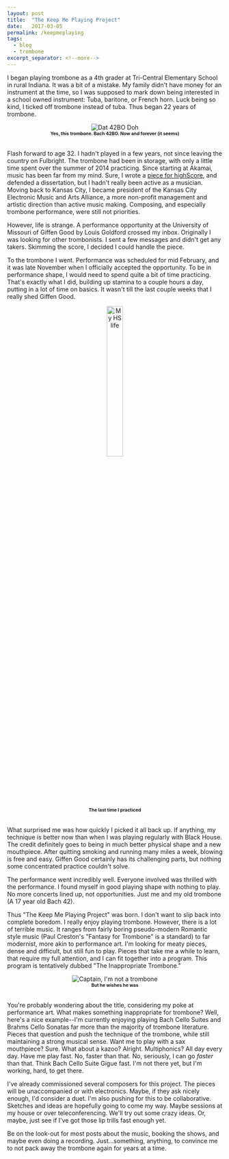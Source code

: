 ```yaml
---
layout: post
title:  "The Keep Me Playing Project"
date:   2017-03-05
permalink: /keepmeplaying
tags: 
  - blog
  - trombone
excerpt_separator: <!--more-->
---
```

I began playing trombone as a 4th grader at Tri-Central Elementary School in rural Indiana. It was a bit of a mistake. My family didn't have money for an instrument at the time, so I was supposed to mark down being interested in a school owned instrument: Tuba, baritone, or French horn. Luck being so kind, I ticked off trombone instead of tuba. Thus began 22 years of trombone.

<figure style="text-align: center">
  <img src="http://www.vincentbachonline.com/product_images/generic/6/0/60259C1055584ACFB37B64856CC28071.jpg" alt="Dat 42BO Doh">
  <figcaption style="font-size:75%"><strong>Yes, this trombone. Bach 42BO. Now and forever (it seems)</strong></figcaption>
  <br>
</figure>


Flash forward to age 32. I hadn't played in a few years, not since leaving the country on Fulbright. The trombone had been in storage, with only a little time spent over the summer of 2014 practicing. Since starting at Akamai, music has been far from my mind. Sure, I wrote a [piece for highScore](https://soundcloud.com/johnchittum/def-i-suddenlyself), and defended a dissertation, but I hadn't really been active as a musician. Moving back to Kansas City, I became president of the Kansas City Electronic Music and Arts Alliance, a more non-profit management and artistic direction than active music making. Composing, and especially trombone performance, were still not priorities.
<!--more-->
However, life is strange. A performance opportunity at the University of Missouri of Giffen Good by Louis Goldford crossed my inbox. Originally I was looking for other trombonists. I sent a few messages and didn't get any takers. Skimming the score, I decided I could handle the piece.

To the trombone I went. Performance was scheduled for mid February, and it was late November when I officially accepted the opportunity. To be in performance shape, I would need to spend quite a bit of time practicing. That's exactly what I did, building up stamina to a couple hours a day, putting in a lot of time on basics. It wasn't till the last couple weeks that I really shed Giffen Good.


<figure style="text-align: center">
  <img src="https://static.pexels.com/photos/343683/pexels-photo-343683.jpeg" alt="My HS life" width="30%" height="30%%">
  <figcaption style="font-size:75%"><strong>The last time I practiced</strong></figcaption>
  <br>
</figure>

What surprised me was how quickly I picked it all back up. If anything, my technique is better now than when I was playing regularly with Black House. The credit definitely goes to being in much better physical shape and a new mouthpiece. After quitting smoking and running many miles a week, blowing is free and easy. Giffen Good certainly has its challenging parts, but nothing some concentrated practice couldn't solve.

The performance went incredibly well. Everyone involved was thrilled with the performance. I found myself in good playing shape with nothing to play. No more concerts lined up, not opportunities. Just me and my old trombone (A 17 year old Bach 42).

Thus "The Keep Me Playing Project" was born. I don't want to slip back into complete boredom. I really enjoy playing trombone. However, there is a lot of terrible music. It ranges from fairly boring pseudo-modern Romantic style music (Paul Creston's "Fantasy for Trombone" is a standard) to far modernist, more akin to performance art. I'm looking for meaty pieces, dense and difficult, but still fun to play. Pieces that take me a while to learn, that require my full attention, and I can fit together into a program. This program is tentatively dubbed "The Inappropriate Trombone."


<figure style="text-align: center">
  <img src="https://i.imgflip.com/1l9ci3.jpg" alt="Captain, I'm not a trombone">
  <figcaption style="font-size:75%"><strong>But he wishes he was</strong></figcaption>
  <br>
</figure>

You're probably wondering about the title, considering my poke at performance art. What makes something inappropriate for trombone? Well, here's a nice example--I'm currently enjoying playing Bach Cello Suites and Brahms Cello Sonatas far more than the majority of trombone literature. Pieces that question and push the technique of the trombone, while still maintaining a strong musical sense. Want me to play with a sax mouthpiece? Sure. What about a kazoo? Alright. Multiphonics? All day every day. Have me play fast. No, faster than that. No, seriously, I can go _faster_ than that. Think Bach Cello Suite Gigue fast. I'm not there yet, but I'm working, hard, to get there. 

I've already commissioned several composers for this project. The pieces will be unaccompanied or with electronics. Maybe, if they ask nicely enough, I'd consider a duet. I'm also pushing for this to be collaborative. Sketches and ideas are hopefully going to come my way. Maybe sessions at my house or over teleconferencing. We'll try out some crazy ideas. Or, maybe, just see if I've got those lip trills fast enough yet. 

Be on the look-out for most posts about the music, booking the shows, and maybe even doing a recording. Just...something, anything, to convince me to not pack away the trombone again for years at a time.


